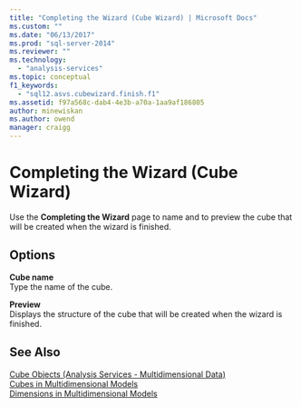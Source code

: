 ```yaml
---
title: "Completing the Wizard (Cube Wizard) | Microsoft Docs"
ms.custom: ""
ms.date: "06/13/2017"
ms.prod: "sql-server-2014"
ms.reviewer: ""
ms.technology: 
  - "analysis-services"
ms.topic: conceptual
f1_keywords: 
  - "sql12.asvs.cubewizard.finish.f1"
ms.assetid: f97a568c-dab4-4e3b-a70a-1aa9af186805
author: minewiskan
ms.author: owend
manager: craigg
---
```

# Completing the Wizard (Cube Wizard)
  Use the **Completing the Wizard** page to name and to preview the cube that will be created when the wizard is finished.  
  
## Options  
 **Cube name**  
 Type the name of the cube.  
  
 **Preview**  
 Displays the structure of the cube that will be created when the wizard is finished.  
  
## See Also  
 [Cube Objects &#40;Analysis Services - Multidimensional Data&#41;](multidimensional-models-olap-logical-cube-objects/cube-objects-analysis-services-multidimensional-data.md)   
 [Cubes in Multidimensional Models](multidimensional-models/cubes-in-multidimensional-models.md)   
 [Dimensions in Multidimensional Models](multidimensional-models/dimensions-in-multidimensional-models.md)  
  
  
